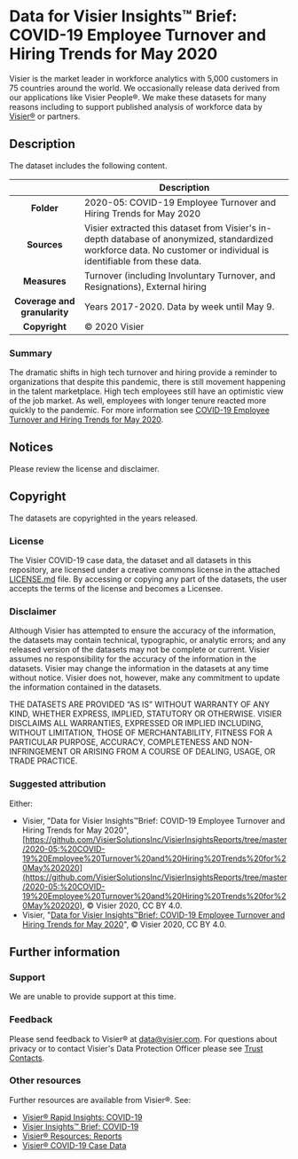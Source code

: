 # Data for Visier Insights™ Brief: COVID-19 Employee Turnover and Hiring Trends for May 2020

Visier is the market leader in workforce analytics with 5,000 customers in 75 countries around the world. We occasionally release data derived from our applications like Visier People®.  We make these datasets for many reasons including to support published analysis of workforce data by [Visier®](http://www.visier.com/) or partners. 

## Description
The dataset includes the following content. 

| | Description |
| :---: | --- |
| **Folder** | 2020-05: COVID-19 Employee Turnover and Hiring Trends for May 2020 |
| **Sources** | Visier extracted this dataset from Visier's in-depth database of anonymized, standardized workforce data. No customer or individual is identifiable from these data. |
| **Measures** | Turnover (including Involuntary Turnover, and Resignations), External hiring |
| **Coverage and granularity** | Years 2017-2020. Data by week until May 9. |
| **Copyright** | © 2020 Visier |

### Summary
The dramatic shifts in high tech turnover and hiring provide a reminder to organizations that despite this pandemic, there is still movement happening in the talent marketplace. High tech employees still have an optimistic view of the job market. As well, employees with longer tenure reacted more quickly to the pandemic. For more information see [COVID-19 Employee Turnover and Hiring Trends for May 2020](https://www.visier.com/wp-content/uploads/2020/04/Visier-Insights-Brief-COVID-19-Employee-Turnover-and-Hiring-Trends.pdf).

## Notices
Please review the license and disclaimer. 

## Copyright
The datasets are copyrighted in the years released.

### License
The Visier COVID-19 case data, the dataset and all datasets in this repository, are licensed under a creative commons license in the attached [LICENSE.md](/LICENSE.md) file. By accessing or copying any part of the datasets, the user accepts the terms of the license and becomes a Licensee.

### Disclaimer
Although Visier has attempted to ensure the accuracy of the information, the datasets may contain technical, typographic, or analytic errors; and any released version of the datasets may not be complete or current. Visier assumes no responsibility for the accuracy of the information in the datasets. Visier may change the information in the datasets at any time without notice. Visier does not, however, make any commitment to update the information contained in the datasets.

THE DATASETS ARE PROVIDED “AS IS” WITHOUT WARRANTY OF ANY KIND, WHETHER EXPRESS, IMPLIED, STATUTORY OR OTHERWISE. VISIER DISCLAIMS ALL WARRANTIES, EXPRESSED OR IMPLIED INCLUDING, WITHOUT LIMITATION, THOSE OF MERCHANTABILITY, FITNESS FOR A PARTICULAR PURPOSE, ACCURACY, COMPLETENESS AND NON-INFRINGEMENT OR ARISING FROM A COURSE OF DEALING, USAGE, OR TRADE PRACTICE.

### Suggested attribution ###
Either:
* Visier, "Data for Visier Insights™Brief: COVID-19 Employee Turnover and Hiring Trends for May 2020", [https://github.com/VisierSolutionsInc/VisierInsightsReports/tree/master/2020-05:%20COVID-19%20Employee%20Turnover%20and%20Hiring%20Trends%20for%20May%202020](https://github.com/VisierSolutionsInc/VisierInsightsReports/tree/master/2020-05:%20COVID-19%20Employee%20Turnover%20and%20Hiring%20Trends%20for%20May%202020), © Visier 2020, CC BY 4.0. 
* Visier, "[Data for Visier Insights™Brief: COVID-19 Employee Turnover and Hiring Trends for May 2020](https://github.com/VisierSolutionsInc/VisierInsightsReports/tree/master/2020-05:%20COVID-19%20Employee%20Turnover%20and%20Hiring%20Trends%20for%20May%202020)", © Visier 2020, CC BY 4.0. 

## Further information

### Support 
We are unable to provide support at this time. 

### Feedback
Please send feedback to Visier® at [data@visier.com](mailto:data@visier.com). For questions about privacy or to contact Visier's Data Protection Officer please see [Trust Contacts](https://www.visier.com/trust/).

### Other resources
Further resources are available from Visier®. See:
* [Visier® Rapid Insights: COVID-19](https://www.visier.com/wp-content/uploads/2020/03/Visier-People-CrisisManagement.pdf)
* [Visier Insights™ Brief: COVID-19](https://hello.visier.com/covid-19-employee-turnover-hiring-trends.html)
* [Visier® Resources: Reports](https://www.visier.com/resources/?type=reports&sort=popularity&topic=)
* [Visier® COVID-19 Case Data](https://github.com/VisierSolutionsInc/VisierCOVID19CaseData)
